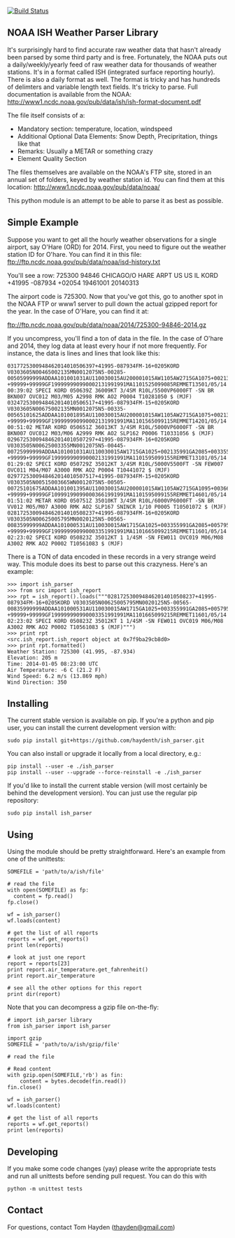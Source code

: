 [![Build Status](https://travis-ci.org/haydenth/ish_parser.png)](https://travis-ci.org/haydenth/ish_parser/)

NOAA ISH Weather Parser Library
--------------------------------
It's surprisingly hard to find accurate raw weather data that hasn't already been parsed by some third party and is free. Fortunately, the NOAA puts out a daily/weekly/yearly feed of raw weather data for thousands of weather stations. It's in a format called ISH (integrated surface reporting hourly). There is also a daily format as well. The format is tricky and has hundreds of delimters and variable length text fields. It's tricky to parse. Full documentation is available from the NOAA:
http://www1.ncdc.noaa.gov/pub/data/ish/ish-format-document.pdf

The file itself consists of a:
* Mandatory section: temperature, location, windspeed
* Additional Optional Data Elements: Snow Depth, Precipritation, things like that
* Remarks: Usually a METAR or something crazy
* Element Quality Section

The files themselves are available on the NOAA's FTP site, stored in an annual set of folders, keyed by weather station id. You can find them at this location:
http://www1.ncdc.noaa.gov/pub/data/noaa/

This python module is an attempt to be able to parse it as best as possible.

Simple Example
--------------------------------
Suppose you want to get all the hourly weather observations for a single airport, say O'Hare (ORD) for 2014. First, you need to figure out the weather station ID for O'hare. You can find it in this file:
ftp://ftp.ncdc.noaa.gov/pub/data/noaa/isd-history.txt

You'll see a row:
725300 94846 CHICAGO/O HARE ARPT           US US IL KORD  +41995 -087934 +02054    19461001 20140313

The airport code is 725300. Now that you've got this, go to another spot in the NOAA FTP or www1 server to pull down the actual gzipped report for the year. In the case of O'Hare, you can find it at:

ftp://ftp.ncdc.noaa.gov/pub/data/noaa/2014/725300-94846-2014.gz

If you uncompress, you'll find a ton of data in the file. In the case of O'hare and 2014, they log data at least every hour if not more frequently. For instance, the data is lines and lines that look like this:

```
0317725300948462014010506397+41995-087934FM-16+0205KORD V0303605N00465002135MN0012075N5-00285-00505999999ADDAA101001031AU110030015AU200001015AW1105AW2715GA1075+002135991GA2085+003665991GD13991+0021359GD24991+0036659GE19MSL   +99999+99999GF199999990990002131991991MA1101525099085REMMET13501/05/14 00:39:02 SPECI KORD 050639Z 36009KT 3/4SM R10L/5500VP6000FT -SN BR BKN007 OVC012 M03/M05 A2998 RMK AO2 P0004 T10281050 $ (MJF)
0324725300948462014010506517+41995-087934FM-15+0205KORD V0303605N00675002135MN0012075N5-00335-00565101625ADDAA101001895AU110030015AU200001015AW1105AW2715GA1075+002135991GA2085+003665991GD13991+0021359GD24991+0036659GE19MSL   +99999+99999GF199999990990002131991991MA1101565099115REMMET14201/05/14 00:51:02 METAR KORD 050651Z 36013KT 3/4SM R10L/5000VP6000FT -SN BR BKN007 OVC012 M03/M06 A2999 RMK AO2 SLP162 P0006 T10331056 $ (MJF)
0296725300948462014010507297+41995-087934FM-16+0205KORD V0303505N00625003355MN0012075N5-00445-00725999999ADDAA101001031AU110030015AW1715GA1025+002135991GA2085+003355991GD11991+0021359GD24991+0033559GE19MSL   +99999+99999GF199999990990002131991991MA1101595099155REMMET13101/05/14 01:29:02 SPECI KORD 050729Z 35012KT 3/4SM R10L/5000V5500FT -SN FEW007 OVC011 M04/M07 A3000 RMK AO2 P0004 T10441072 $ (MJF)
0297725300948462014010507517+41995-087934FM-15+0205KORD V0303505N00515003665WN0012075N5-00505-00725101675ADDAA101001395AU110030015AU200001015AW1105AW2715GA1095+003665991GD15991+0036659GE19MSL   +99999+99999GF109991990990003661991991MA1101595099155REMMET14601/05/14 01:51:02 METAR KORD 050751Z 35010KT 3/4SM R10L/6000VP6000FT -SN BR VV012 M05/M07 A3000 RMK AO2 SLP167 SNINCR 1/10 P0005 T10501072 $ (MJF)
0281725300948462014010508237+41995-087934FM-16+0205KORD V0303505N00625005795MN0020125N5-00565-00835999999ADDAA101000531AU110030015AW1715GA1025+003355991GA2085+005795991GD11991+0033559GD24991+0057959GE19MSL   +99999+99999GF199999990990003351991991MA1101665099215REMMET11601/05/14 02:23:02 SPECI KORD 050823Z 35012KT 1 1/4SM -SN FEW011 OVC019 M06/M08 A3002 RMK AO2 P0002 T10561083 $ (MJF)
```

There is a TON of data encoded in these records in a very strange weird way. This module does its best to parse out this crazyness. Here's an example:

```
>>> import ish_parser
>>> from src import ish_report
>>> rpt = ish_report().loads("""0281725300948462014010508237+41995-087934FM-16+0205KORD V0303505N00625005795MN0020125N5-00565-00835999999ADDAA101000531AU110030015AW1715GA1025+003355991GA2085+005795991GD11991+0033559GD24991+0057959GE19MSL   +99999+99999GF199999990990003351991991MA1101665099215REMMET11601/05/14 02:23:02 SPECI KORD 050823Z 35012KT 1 1/4SM -SN FEW011 OVC019 M06/M08 A3002 RMK AO2 P0002 T10561083 $ (MJF)""")
>>> print rpt
<src.ish_report.ish_report object at 0x7f9ba29cb8d0>
>>> print rpt.formatted()
Weather Station: 725300 (41.995, -87.934)
Elevation: 205 m
Time: 2014-01-05 08:23:00 UTC
Air Temperature: -6 C (21.2 F)
Wind Speed: 6.2 m/s (13.869 mph)
Wind Direction: 350
```

Installing
-------------------------------
The current stable version is available on pip. If you're a python and pip user, you can install the current development version with:

```
sudo pip install git+https://github.com/haydenth/ish_parser.git
```

You can also install or upgrade it locally from a local directory, e.g.:

```
pip install --user -e ./ish_parser
pip install --user --upgrade --force-reinstall -e ./ish_parser
```

If you'd like to install the current stable version (will most certainly be behind the development version). You can just use the regular pip repository:
```
sudo pip install ish_parser
```

Using
------------------------------
Using the module should be pretty straightforward. Here's an example from one of the unittests:

```
SOMEFILE = 'path/to/a/ish/file'

# read the file
with open(SOMEFILE) as fp:
  content = fp.read()
fp.close()

wf = ish_parser()
wf.loads(content)

# get the list of all reports
reports = wf.get_reports()
print len(reports)

# look at just one report
report = reports[23]
print report.air_temperature.get_fahrenheit()
print report.air_temperature

# see all the other options for this report
print dir(report)
```

Note that you can decompress a gzip file on-the-fly:

```
# import ish_parser library
from ish_parser import ish_parser

import gzip
SOMEFILE = 'path/to/a/ish/gzip/file'

# read the file

# Read content
with gzip.open(SOMEFILE,'rb') as fin:
    content = bytes.decode(fin.read())
fin.close()

wf = ish_parser()
wf.loads(content)

# get the list of all reports
reports = wf.get_reports()
print len(reports)
```

Developing
--------------------------------
If you make some code changes (yay) please write the appropriate tests and run all unittests before sending pull request.  You can do this with
```
python -m unittest tests
```

Contact
--------------------------------
For questions, contact Tom Hayden (thayden@gmail.com)

